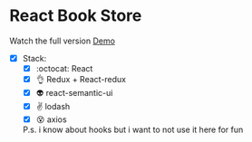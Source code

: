 

# React Book Store 

Watch the full version [Demo](https://marcusblanco.github.io/react-bookstore/)

- [X] Stack: 
    - [X] :octocat: React
    - [X] :ok_hand: Redux + React-redux 
    - [X] :alien: react-semantic-ui
    - [X] :v: lodash
    - [X] :dizzy_face: axios 
    
    P.s. i know about hooks but i want to not use it here for fun
